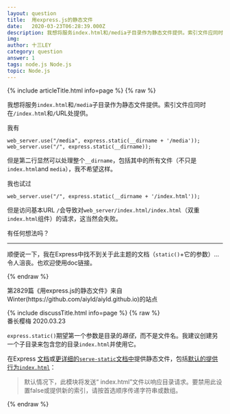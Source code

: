 ```yaml
---
layout: question
title:  用express.js的静态文件
date:   2020-03-23T06:28:39.000Z
description: 我想将服务index.html和/media子目录作为静态文件提供。索引文件应同时在/index.html和/URL处提供。我有web_serve...
img: 
author: 十三LEY
category: question
answer: 1
tags: node.js Node.js
topic: Node.js
---
```

<div class="article-root">
  <div class="article">
    {% include articleTitle.html info=page %}
    {% raw %}
    <div class="article-content"><p><font style="vertical-align: inherit;"><font style="vertical-align: inherit;">我想将服务</font></font><code>index.html</code><font style="vertical-align: inherit;"><font style="vertical-align: inherit;">和</font></font><code>/media</code><font style="vertical-align: inherit;"><font style="vertical-align: inherit;">子目录作为静态文件提供。</font><font style="vertical-align: inherit;">索引文件应同时在</font></font><code>/index.html</code><font style="vertical-align: inherit;"><font style="vertical-align: inherit;">和</font></font><code>/</code><font style="vertical-align: inherit;"><font style="vertical-align: inherit;">URL处提供。</font></font></p>

<p><font style="vertical-align: inherit;"><font style="vertical-align: inherit;">我有</font></font></p>

<pre><code>web_server.use("/media", express.static(__dirname + '/media'));<font></font>
web_server.use("/", express.static(__dirname));<font></font>
</code></pre>

<p><font style="vertical-align: inherit;"><font style="vertical-align: inherit;">但是第二行显然可以处理整个</font></font><code>__dirname</code><font style="vertical-align: inherit;"><font style="vertical-align: inherit;">，包括其中的所有文件（不只是</font></font><code>index.html</code><font style="vertical-align: inherit;"><font style="vertical-align: inherit;">and </font></font><code>media</code><font style="vertical-align: inherit;"><font style="vertical-align: inherit;">），我不希望这样。</font></font></p>

<p><font style="vertical-align: inherit;"><font style="vertical-align: inherit;">我也试过</font></font></p>

<pre><code>web_server.use("/", express.static(__dirname + '/index.html'));
</code></pre>

<p><font style="vertical-align: inherit;"><font style="vertical-align: inherit;">但是访问基本URL </font></font><code>/</code><font style="vertical-align: inherit;"><font style="vertical-align: inherit;">会导致对</font></font><code>web_server/index.html/index.html</code><font style="vertical-align: inherit;"><font style="vertical-align: inherit;">（双重</font></font><code>index.html</code><font style="vertical-align: inherit;"><font style="vertical-align: inherit;">组件）</font><font style="vertical-align: inherit;">的请求</font><font style="vertical-align: inherit;">，这当然会失败。</font></font></p>

<p><font style="vertical-align: inherit;"><font style="vertical-align: inherit;">有任何想法吗？</font></font></p>

<hr>

<p><font style="vertical-align: inherit;"><font style="vertical-align: inherit;">顺便说一下，我在Express中找不到关于此主题的文档（</font></font><code>static()</code><font style="vertical-align: inherit;"><font style="vertical-align: inherit;">+它的参数）...令人沮丧。</font><font style="vertical-align: inherit;">也欢迎使用doc链接。</font></font></p></div>
    {% endraw %}
  </div>
  <p class="winter_mark">第2829篇《用express.js的静态文件》来自Winter(https://github.com/aiyld/aiyld.github.io)的站点</p>
  <div class="discuss-wrapper">
    {% include discussTitle.html info=page %}
    {% raw %}
    <div class="discuss-item">
        <div class="discuss-parent">
          <div class="discuss-meta">
            <span class="discuss-user">番长樱梅</span>
            <span class="discuss-time">2020.03.23</span>
          </div>
          <div class="discuss-comment"><p><code>express.static()</code><font style="vertical-align: inherit;"><font style="vertical-align: inherit;">期望第一个参数是</font><font style="vertical-align: inherit;">目录</font><font style="vertical-align: inherit;">的</font></font><em><font style="vertical-align: inherit;"><font style="vertical-align: inherit;">路径</font></font></em><font style="vertical-align: inherit;"><font style="vertical-align: inherit;">，而不是文件名。</font><font style="vertical-align: inherit;">我建议创建另一个子目录来包含您的目录</font></font><code>index.html</code><font style="vertical-align: inherit;"><font style="vertical-align: inherit;">并使用它。</font></font></p>

<p><font style="vertical-align: inherit;"><font style="vertical-align: inherit;">在Express </font></font><a href="https://expressjs.com/en/starter/static-files.html" rel="noreferrer"><font style="vertical-align: inherit;"><font style="vertical-align: inherit;">文档</font></font></a><font style="vertical-align: inherit;"><font style="vertical-align: inherit;">或</font></font><a href="https://expressjs.com/en/resources/middleware/serve-static.html" rel="noreferrer"><font style="vertical-align: inherit;"><font style="vertical-align: inherit;">更详细的</font></font><code>serve-static</code><font style="vertical-align: inherit;"><font style="vertical-align: inherit;">文档中</font></font></a><font style="vertical-align: inherit;"><font style="vertical-align: inherit;">提供静态文件</font><font style="vertical-align: inherit;">，包括</font></font><a href="https://expressjs.com/en/resources/middleware/serve-static.html#index" rel="noreferrer"><font style="vertical-align: inherit;"><font style="vertical-align: inherit;">默认的提供行为</font></font><code>index.html</code></a><font style="vertical-align: inherit;"><font style="vertical-align: inherit;">：</font></font></p>

<blockquote>
  <p><font style="vertical-align: inherit;"><font style="vertical-align: inherit;">默认情况下，此模块将发送“ index.html”文件以响应目录请求。</font><font style="vertical-align: inherit;">要禁用此设置false或提供新的索引，请按首选顺序传递字符串或数组。</font></font></p>
</blockquote></div>
        </div></div>
    {% endraw %}
  </div>
<div>
